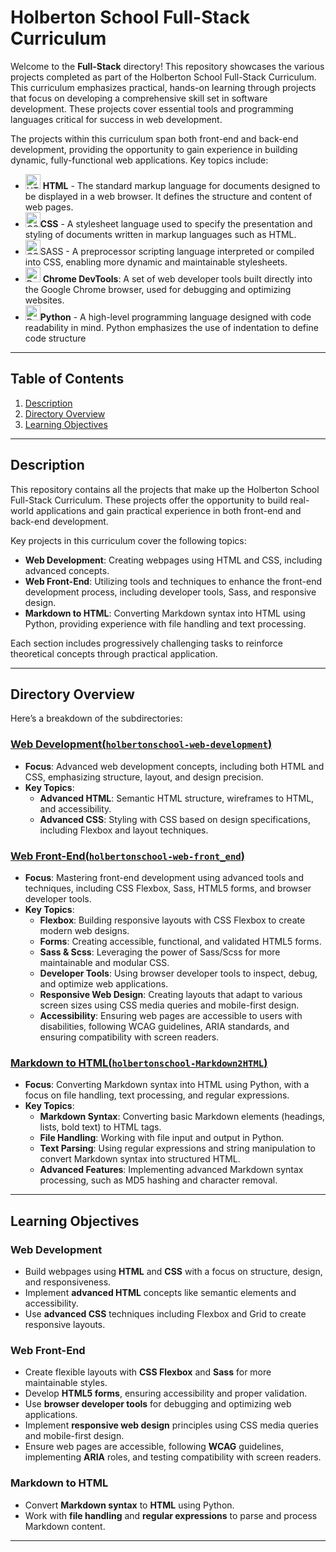 # Holberton School Full-Stack Curriculum

Welcome to the **Full-Stack** directory! This repository showcases the various projects completed as part of the Holberton School Full-Stack Curriculum. This curriculum emphasizes practical, hands-on learning through projects that focus on developing a comprehensive skill set in software development. These projects cover essential tools and programming languages critical for success in web development.

The projects within this curriculum span both front-end and back-end development, providing the opportunity to gain experience in building dynamic, fully-functional web applications. Key topics include:

- <img src="https://upload.wikimedia.org/wikipedia/commons/6/61/HTML5_logo_and_wordmark.svg" alt="HTML" height="24"/> **HTML** - The standard markup language for documents designed to be displayed in a web browser. It defines the structure and content of web pages.
- <img src="https://upload.wikimedia.org/wikipedia/commons/d/d5/CSS3_logo_and_wordmark.svg" alt="CSS" height="24"/>**CSS** - A stylesheet language used to specify the presentation and styling of documents written in markup languages such as HTML.
- <img src="https://upload.wikimedia.org/wikipedia/commons/9/96/Sass_Logo_Color.svg" alt="CSS" height="24"/>SASS - A preprocessor scripting language interpreted or compiled into CSS, enabling more dynamic and maintainable stylesheets.
- <img src="https://www.google.com/chrome/static/images/chrome-logo.svg" alt="DevTools" height="24"/> **Chrome DevTools**: A set of web developer tools built directly into the Google Chrome browser, used for debugging and optimizing websites.
- <img src="https://upload.wikimedia.org/wikipedia/commons/c/c3/Python-logo-notext.svg" alt="DevTools" height="24"/>**Python** - A  high-level programming language designed with code readability in mind. Python emphasizes the use of indentation to define code structure

---

## Table of Contents

1. [Description](#description)
2. [Directory Overview](#directory-overview)
3. [Learning Objectives](#learning-objectives)

---

## Description

This repository contains all the projects that make up the Holberton School Full-Stack Curriculum. These projects offer the opportunity to build real-world applications and gain practical experience in both front-end and back-end development.

Key projects in this curriculum cover the following topics:

- **Web Development**: Creating webpages using HTML and CSS, including advanced concepts.
- **Web Front-End**: Utilizing tools and techniques to enhance the front-end development process, including developer tools, Sass, and responsive design.
- **Markdown to HTML**: Converting Markdown syntax into HTML using Python, providing experience with file handling and text processing.

Each section includes progressively challenging tasks to reinforce theoretical concepts through practical application.

---

## Directory Overview

Here’s a breakdown of the subdirectories:

### [Web Development(`holbertonschool-web-development`)](https://github.com/clementroume/holbertonschool-web-development/tree/10e36e2408e02b72fea33c64c6df30fb0934d617)

- **Focus**: Advanced web development concepts, including both HTML and CSS, emphasizing structure, layout, and design precision.
- **Key Topics**:
  - **Advanced HTML**: Semantic HTML structure, wireframes to HTML, and accessibility.
  - **Advanced CSS**: Styling with CSS based on design specifications, including Flexbox and layout techniques.

### [Web Front-End(`holbertonschool-web-front_end`)](https://github.com/clementroume/holbertonschool-web_front_end/tree/24949b1f7e0f495c2e6aca52b549ad335a696d39)

- **Focus**: Mastering front-end development using advanced tools and techniques, including CSS Flexbox, Sass, HTML5 forms, and browser developer tools.
- **Key Topics**:
  - **Flexbox**: Building responsive layouts with CSS Flexbox to create modern web designs.
  - **Forms**: Creating accessible, functional, and validated HTML5 forms.
  - **Sass & Scss**: Leveraging the power of Sass/Scss for more maintainable and modular CSS.
  - **Developer Tools**: Using browser developer tools to inspect, debug, and optimize web applications.
  - **Responsive Web Design**: Creating layouts that adapt to various screen sizes using CSS media queries and mobile-first design.
  - **Accessibility**: Ensuring web pages are accessible to users with disabilities, following WCAG guidelines, ARIA standards, and ensuring compatibility with screen readers.

### [Markdown to HTML(`holbertonschool-Markdown2HTML`)](https://github.com/clementroume/holbertonschool-Markdown2HTML/tree/58cfd3be9550058e2ab4fccea7c0e46d6df5f49e)

- **Focus**: Converting Markdown syntax into HTML using Python, with a focus on file handling, text processing, and regular expressions.
- **Key Topics**:
  - **Markdown Syntax**: Converting basic Markdown elements (headings, lists, bold text) to HTML tags.
  - **File Handling**: Working with file input and output in Python.
  - **Text Parsing**: Using regular expressions and string manipulation to convert Markdown syntax into structured HTML.
  - **Advanced Features**: Implementing advanced Markdown syntax processing, such as MD5 hashing and character removal.

---

## Learning Objectives

### **Web Development**

- Build webpages using **HTML** and **CSS** with a focus on structure, design, and responsiveness.
- Implement **advanced HTML** concepts like semantic elements and accessibility.
- Use **advanced CSS** techniques including Flexbox and Grid to create responsive layouts.

### **Web Front-End**

- Create flexible layouts with **CSS Flexbox** and **Sass** for more maintainable styles.
- Develop **HTML5 forms**, ensuring accessibility and proper validation.
- Use **browser developer tools** for debugging and optimizing web applications.
- Implement **responsive web design** principles using CSS media queries and mobile-first design.
- Ensure web pages are accessible, following **WCAG** guidelines, implementing **ARIA** roles, and testing compatibility with screen readers.

### **Markdown to HTML**

- Convert **Markdown syntax** to **HTML** using Python.
- Work with **file handling** and **regular expressions** to parse and process Markdown content.

---
